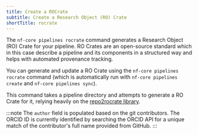 ```yaml
---
title: Create a ROCrate
subtitle: Create a Research Object (RO) Crate
shortTitle: rocrate
---
```


The `nf-core pipelines rocrate` command generates a Research Object (RO) Crate for your pipeline.
RO Crates are an open-source standard which in this case describe a pipeline and its components in a structured way and helps with automated provenance tracking.

You can generate and update a RO Crate using the `nf-core pipelines rocrate` command (which is automatically run with `nf-core pipelines create` and `nf-core pipelines sync`).

This command takes a pipeline directory and attempts to generate a RO Crate for it, relying heavily on the [repo2rocrate library](https://github.com/crs4/repo2rocrate).

:::note
The `author` field is populated based on the git contributors.
The ORCID ID is currently identified by searching the ORCID API for a unique match of the contributor's full name provided from GitHub.
:::
